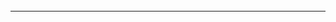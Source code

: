 ######
---

```
```


```
```

```
```


```
```

```
```


```
```

```
```


```
```

```
```


```
```

```
```


```
```

```
```


```
```

```
```


```
```

```
```


```
```

```
```


```
```

```
```


```
```

```
```


```
```

```
```


```
```

```
```


```
```

```
```


```
```

```
```


```
```

```
```


```
```

```
```


```
```

```
```


```
```

```
```


```
```

```
```


```
```

```
```


```
```

```
```


```
```

```
```


```
```

```
```


```
```

```
```


```
```

```
```


```
```

```
```


```
```

```
```


```
```

```
```


```
```

```
```


```
```

```
```


```
```

```
```


```
```

```
```


```
```

```
```


```
```

```
```


```
```

```
```


```
```

```
```


```
```

```
```


```
```

```
```


```
```

```
```


```
```

```
```


```
```
